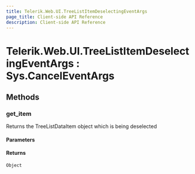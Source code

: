 ```yaml
---
title: Telerik.Web.UI.TreeListItemDeselectingEventArgs
page_title: Client-side API Reference
description: Client-side API Reference
---
```


# Telerik.Web.UI.TreeListItemDeselectingEventArgs : Sys.CancelEventArgs

## Methods

### get_item

Returns the TreeListDataItem object which is being deselected 

#### Parameters

#### Returns

`Object`
